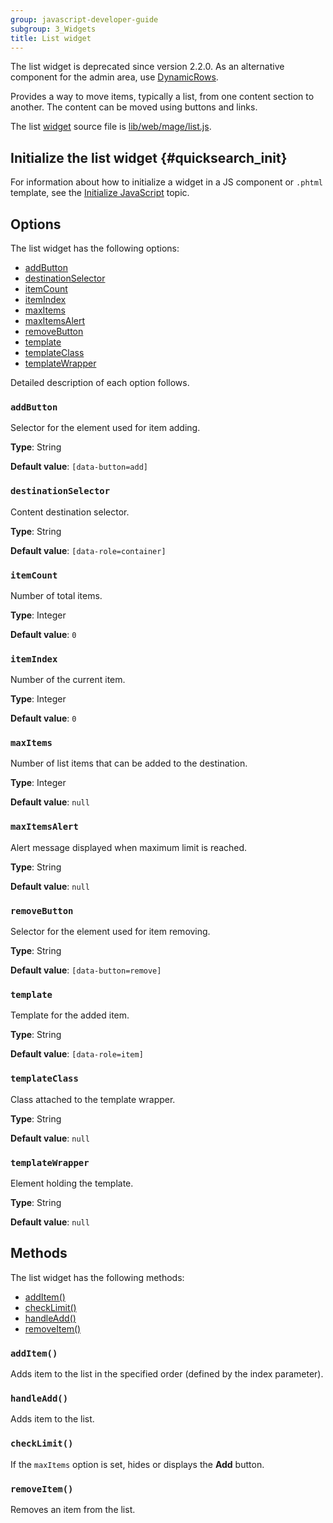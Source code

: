 ```yaml
---
group: javascript-developer-guide
subgroup: 3_Widgets
title: List widget
---
```


<InlineAlert variant="warning" slots="text" />

The list widget is deprecated since version 2.2.0. As an alternative component for the admin area, use [DynamicRows](https://devdocs.magento.com/guides/v2.4/ui_comp_guide/components/ui-dynamicrows.html).

Provides a way to move items, typically a list, from one content section to another.
The content can be moved using buttons and links.

The list [widget](https://glossary.magento.com/widget) source file is [lib/web/mage/list.js](https://github.com/magento/magento2/blob/2.4/lib/web/mage/list.js).

## Initialize the list widget {#quicksearch_init}

For information about how to initialize a widget in a JS component or `.phtml` template, see the [Initialize JavaScript](init.md) topic.

## Options

The list widget has the following options:

-  [addButton](#addButton)
-  [destinationSelector](#destinationSelector)
-  [itemCount](#itemCount)
-  [itemIndex](#itemIndex)
-  [maxItems](#maxItems)
-  [maxItemsAlert](#maxItemsAlert)
-  [removeButton](#removeButton)
-  [template](#template)
-  [templateClass](#templateClass)
-  [templateWrapper](#templateWrapper)

Detailed description of each option follows.

### `addButton`

Selector for the element used for item adding.

**Type**: String

**Default value**: `[data-button=add]`

### `destinationSelector`

Content destination selector.

**Type**: String

**Default value**: `[data-role=container]`

### `itemCount`

Number of total items.

**Type**: Integer

**Default value**: `0`

### `itemIndex`

Number of the current item.

**Type**: Integer

**Default value**: `0`

### `maxItems`

Number of list items that can be added to the destination.

**Type**: Integer

**Default value**: `null`

### `maxItemsAlert`

Alert message displayed when maximum limit is reached.

**Type**: String

**Default value**: `null`

### `removeButton`

Selector for the element used for item removing.

**Type**: String

**Default value**: `[data-button=remove]`

### `template`

Template for the added item.

**Type**: String

**Default value**: `[data-role=item]`

### `templateClass`

Class attached to the template wrapper.

**Type**: String

**Default value**: `null`

### `templateWrapper`

Element holding the template.

**Type**: String

**Default value**: `null`

## Methods

The list widget has the following methods:

-  [addItem()](#list_addItem)
-  [checkLimit()](#list_checkLimit)
-  [handleAdd()](#list_handleAdd)
-  [removeItem()](#list_removeItem)

### `addItem()`

Adds item to the list in the specified order (defined by the index parameter).

### `handleAdd()`

Adds item to the list.

### `checkLimit()`

If the `maxItems` option is set, hides or displays the **Add** button.

### `removeItem()`

Removes an item from the list.
